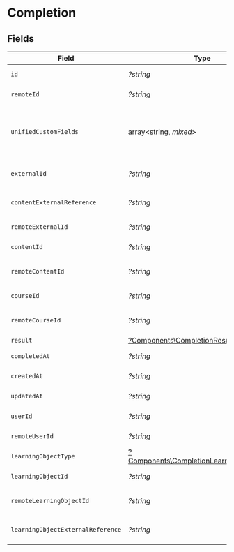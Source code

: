 # Completion


## Fields

| Field                                                                                               | Type                                                                                                | Required                                                                                            | Description                                                                                         | Example                                                                                             |
| --------------------------------------------------------------------------------------------------- | --------------------------------------------------------------------------------------------------- | --------------------------------------------------------------------------------------------------- | --------------------------------------------------------------------------------------------------- | --------------------------------------------------------------------------------------------------- |
| `id`                                                                                                | *?string*                                                                                           | :heavy_minus_sign:                                                                                  | The ID associated with this completion                                                              | 123456                                                                                              |
| `remoteId`                                                                                          | *?string*                                                                                           | :heavy_minus_sign:                                                                                  | Provider's unique identifier                                                                        | 8187e5da-dc77-475e-9949-af0f1fa4e4e3                                                                |
| `unifiedCustomFields`                                                                               | array<string, *mixed*>                                                                              | :heavy_minus_sign:                                                                                  | Custom Unified Fields configured in your StackOne project                                           | {<br/>"my_project_custom_field_1": "REF-1236",<br/>"my_project_custom_field_2": "some other value"<br/>} |
| `externalId`                                                                                        | *?string*                                                                                           | :heavy_minus_sign:                                                                                  | The external ID associated with this completion                                                     | SOFTWARE-ENG-LV1-TRAINING-VIDEO-1-COMPLETION                                                        |
| `contentExternalReference`                                                                          | *?string*                                                                                           | :heavy_minus_sign:                                                                                  | The external reference associated with this content                                                 | SOFTWARE-ENG-LV1-TRAINING-VIDEO-1-CONTENT                                                           |
| `remoteExternalId`                                                                                  | *?string*                                                                                           | :heavy_minus_sign:                                                                                  | Provider's unique identifier of the content external reference                                      | e3cb75bf-aa84-466e-a6c1-b8322b257a48                                                                |
| `contentId`                                                                                         | *?string*                                                                                           | :heavy_minus_sign:                                                                                  | The content ID associated with this completion                                                      | 16873-ENG-VIDEO-1                                                                                   |
| `remoteContentId`                                                                                   | *?string*                                                                                           | :heavy_minus_sign:                                                                                  | Provider's unique identifier of the content associated with the completion                          | e3cb75bf-aa84-466e-a6c1-b8322b257a48                                                                |
| `courseId`                                                                                          | *?string*                                                                                           | :heavy_minus_sign:                                                                                  | The course ID associated with this completion                                                       | 16873-ENG-COURSE-1                                                                                  |
| `remoteCourseId`                                                                                    | *?string*                                                                                           | :heavy_minus_sign:                                                                                  | Provider's unique identifier of the course associated with the completion                           | e3cb75bf-aa84-466e-a6c1-b8322b257a48                                                                |
| `result`                                                                                            | [?Components\CompletionResult1](../../Models/Components/CompletionResult1.md)                       | :heavy_minus_sign:                                                                                  | The result of the completion                                                                        |                                                                                                     |
| `completedAt`                                                                                       | *?string*                                                                                           | :heavy_minus_sign:                                                                                  | The date the content was completed                                                                  | 2021-07-21T14:00:00.000Z                                                                            |
| `createdAt`                                                                                         | *?string*                                                                                           | :heavy_minus_sign:                                                                                  | The created date of the completion                                                                  | 2021-07-21T14:00:00.000Z                                                                            |
| `updatedAt`                                                                                         | *?string*                                                                                           | :heavy_minus_sign:                                                                                  | The updated date of the completion                                                                  | 2021-07-21T14:00:00.000Z                                                                            |
| `userId`                                                                                            | *?string*                                                                                           | :heavy_minus_sign:                                                                                  | The user ID associated with this completion                                                         | c28xyrc55866bvuv                                                                                    |
| `remoteUserId`                                                                                      | *?string*                                                                                           | :heavy_minus_sign:                                                                                  | Provider's unique identifier of the user related to the completion                                  | e3cb75bf-aa84-466e-a6c1-b8322b257a48                                                                |
| `learningObjectType`                                                                                | [?Components\CompletionLearningObjectType](../../Models/Components/CompletionLearningObjectType.md) | :heavy_minus_sign:                                                                                  | The learning object type of the assignment                                                          |                                                                                                     |
| `learningObjectId`                                                                                  | *?string*                                                                                           | :heavy_minus_sign:                                                                                  | The learning_object_id associated with this assignment                                              | e3gd34-23tr21-er234-345er56                                                                         |
| `remoteLearningObjectId`                                                                            | *?string*                                                                                           | :heavy_minus_sign:                                                                                  | Provider's unique identifier of the learning object related to the assignment                       | e3cb55bf-aa84-466e-a6c1-b8302b257a49                                                                |
| `learningObjectExternalReference`                                                                   | *?string*                                                                                           | :heavy_minus_sign:                                                                                  | The learning_object_external_reference associated with this assignment                              | e3gd34-23tr21-er234-345er56                                                                         |